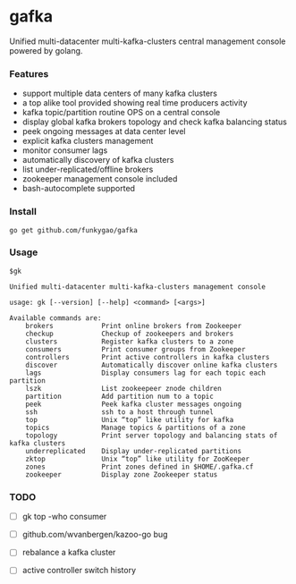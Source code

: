 # gafka
Unified multi-datacenter multi-kafka-clusters central management console powered by golang.

### Features

- support multiple data centers of many kafka clusters
- a top alike tool provided showing real time producers activity
- kafka topic/partition routine OPS on a central console
- display global kafka brokers topology and check kafka balancing status
- peek ongoing messages at data center level
- explicit kafka clusters management
- monitor consumer lags
- automatically discovery of kafka clusters
- list under-replicated/offline brokers
- zookeeper management console included
- bash-autocomplete supported

### Install

    go get github.com/funkygao/gafka

### Usage

    $gk
    
    Unified multi-datacenter multi-kafka-clusters management console
    
    usage: gk [--version] [--help] <command> [<args>]
    
    Available commands are:
        brokers            Print online brokers from Zookeeper
        checkup            Checkup of zookeepers and brokers
        clusters           Register kafka clusters to a zone
        consumers          Print consumer groups from Zookeeper
        controllers        Print active controllers in kafka clusters
        discover           Automatically discover online kafka clusters
        lags               Display consumers lag for each topic each partition
        lszk               List zookeepeer znode children
        partition          Add partition num to a topic
        peek               Peek kafka cluster messages ongoing
        ssh                ssh to a host through tunnel
        top                Unix “top” like utility for kafka
        topics             Manage topics & partitions of a zone
        topology           Print server topology and balancing stats of kafka clusters
        underreplicated    Display under-replicated partitions
        zktop              Unix “top” like utility for ZooKeeper
        zones              Print zones defined in $HOME/.gafka.cf
        zookeeper          Display zone Zookeeper status
    
### TODO

- [ ] gk top -who consumer
- [ ] github.com/wvanbergen/kazoo-go bug
- [ ] rebalance a kafka cluster
- [ ] active controller switch history

